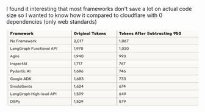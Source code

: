 I found it interesting that most frameworks don't save a lot on actual code size so I wanted to know how it compared to cloudflare with 0 dependencies (only web standards)

![](comparison.png)
